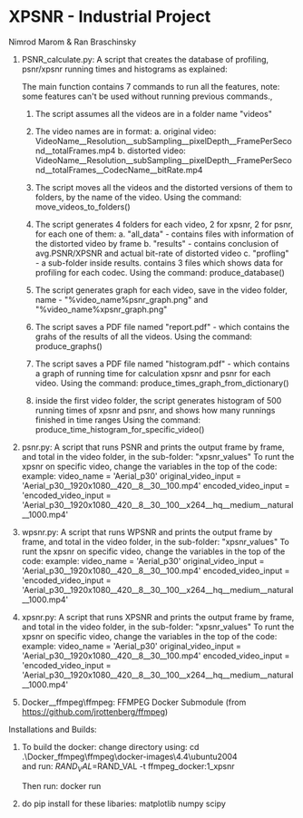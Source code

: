 # XPSNR - Industrial Project
Nimrod Marom & Ran Braschinsky

1. PSNR_calculate.py:
   A script that creates the database of profiling, psnr/xpsnr running times and histograms as explained:

   The main function contains 7 commands to run all the features, note: some features can't be used without running previous commands.,

   1. The script assumes all the videos are in a folder name "videos"
   2. The video names are in format:
      a. original video: VideoName\_\_Resolution\_\_subSampling\_\_pixelDepth\_\_FramePerSecond\_\_totalFrames.mp4
      b. distorted video: VideoName\_\_Resolution\_\_subSampling\_\_pixelDepth\_\_FramePerSecond\_\_totalFrames\_\_CodecName\_\_bitRate.mp4

   3. The script moves all the videos and the distorted versions of them to folders, by the name of the video.
      Using the command: move_videos_to_folders()
   4. The script generates 4 folders for each video, 2 for xpsnr, 2 for psnr, for each one of them:
      a. "all_data" - contains files with information of the distorted video by frame
      b. "results" - contains conclusion of avg.PSNR/XPSNR and actual bit-rate of distorted video
      c. "profling" - a sub-folder inside results. contains 3 files which shows data for profiling for each codec.
      Using the command: produce_database()

   5. The script generates graph for each video, save in the video folder, name - "%video_name%psnr_graph.png" and "%video_name%xpsnr_graph.png"
   6. The script saves a PDF file named "report.pdf" - which contains the grahs of the results of all the videos.
      Using the command: produce_graphs()

   7. The script saves a PDF file named "histogram.pdf" - which contains a graph of running time for calculation xpsnr and psnr for each video.
      Using the command: produce_times_graph_from_dictionary()

   8. inside the first video folder, the script generates histogram of 500 running times of xpsnr and psnr, and shows how many runnings finished in
      time ranges
      Using the command: produce_time_histogram_for_specific_video()

2. psnr.py:
   A script that runs PSNR and prints the output frame by frame, and total in the video folder, in the sub-folder: "xpsnr_values"
   To runt the xpsnr on specific video, change the variables in the top of the code:
   example:
   video_name = 'Aerial_p30'
   original_video_input = 'Aerial_p30\_\_1920x1080\_\_420\_\_8\_\_30\_\_100.mp4'
   encoded_video_input = 'encoded_video_input = 'Aerial_p30\_\_1920x1080\_\_420\_\_8\_\_30\_\_100\_\_x264\_\_hq\_\_medium\_\_natural\_\_1000.mp4'
3. wpsnr.py:
   A script that runs WPSNR and prints the output frame by frame, and total in the video folder, in the sub-folder: "xpsnr_values"
   To runt the xpsnr on specific video, change the variables in the top of the code:
   example:
   video_name = 'Aerial_p30'
   original_video_input = 'Aerial_p30\_\_1920x1080\_\_420\_\_8\_\_30\_\_100.mp4'
   encoded_video_input = 'encoded_video_input = 'Aerial_p30\_\_1920x1080\_\_420\_\_8\_\_30\_\_100\_\_x264\_\_hq\_\_medium\_\_natural\_\_1000.mp4'

4. xpsnr.py:
   A script that runs XPSNR and prints the output frame by frame, and total in the video folder, in the sub-folder: "xpsnr_values"
   To runt the xpsnr on specific video, change the variables in the top of the code:
   example:
   video_name = 'Aerial_p30'
   original_video_input = 'Aerial_p30\_\_1920x1080\_\_420\_\_8\_\_30\_\_100.mp4'
   encoded_video_input = 'encoded_video_input = 'Aerial_p30\_\_1920x1080\_\_420\_\_8\_\_30\_\_100\_\_x264\_\_hq\_\_medium\_\_natural\_\_1000.mp4'

5. Docker\_\_ffmpeg\ffmpeg:
   FFMPEG Docker Submodule (from https://github.com/jrottenberg/ffmpeg)


Installations and Builds:

1. To build the docker:
   change directory using: cd .\Docker_ffmpeg\ffmpeg\docker-images\4.4\ubuntu2004\
   and run:
   $RAND_VAL=%{Get-Random} ; docker build . --build-arg DUMMY=$RAND_VAL -t ffmpeg_docker:1_xpsnr

   Then run: docker run
   
2. do pip install for these libaries:
   matplotlib
   numpy
   scipy
